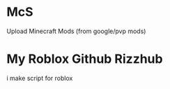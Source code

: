 # McS
Upload Minecraft Mods (from google/pvp mods)
# My Roblox Github Rizzhub
i make script for roblox

